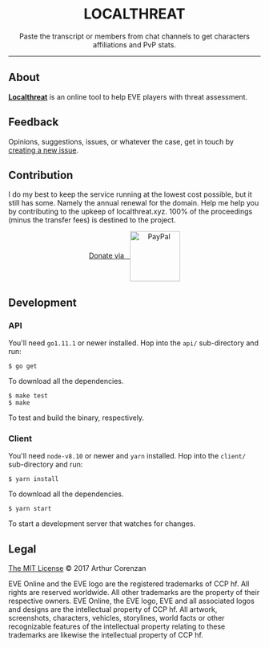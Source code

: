 <h1 align="center">LOCALTHREAT</h1>
<p align="center">Paste the transcript or members from chat channels to get characters affiliations and PvP stats.</p>

---

## About

**[Localthreat](https://localthreat.xyz/)** is an online tool to help EVE players with threat assessment.

## Feedback

Opinions, suggestions, issues, or whatever the case, get in touch by [creating a new issue](https://github.com/haggen/localthreat/issues/new).

## Contribution

I do my best to keep the service running at the lowest cost possible, but it still has some. Namely the annual renewal for the domain. Help me help you by contributing to the upkeep of localthreat.xyz. 100% of the proceedings (minus the transfer fees) is destined to the project.

<p align="center">
  <a href="https://www.paypal.com/cgi-bin/webscr?cmd=_s-xclick&hosted_button_id=B9KBZJP99YAE8&source=url">
    Donate&nbsp;via&nbsp;&nbsp;&nbsp;<img src="paypal.svg" alt="PayPal" valign="middle" width="100px">
  </a>
</p>

## Development

### API

You'll need `go1.11.1` or newer installed. Hop into the `api/` sub-directory and run:

```shell
$ go get
```

To download all the dependencies.

```shell
$ make test
$ make
```

To test and build the binary, respectively.

### Client

You'll need `node-v8.10` or newer and `yarn` installed. Hop into the `client/` sub-directory and run:

```shell
$ yarn install
```

To download all the dependencies.

```shell
$ yarn start
```

To start a development server that watches for changes.

## Legal

[The MIT License](LICENSE) © 2017 Arthur Corenzan

EVE Online and the EVE logo are the registered trademarks of CCP hf. All rights are reserved worldwide. All other trademarks are the property of their respective owners. EVE Online, the EVE logo, EVE and all associated logos and designs are the intellectual property of CCP hf. All artwork, screenshots, characters, vehicles, storylines, world facts or other recognizable features of the intellectual property relating to these trademarks are likewise the intellectual property of CCP hf.
